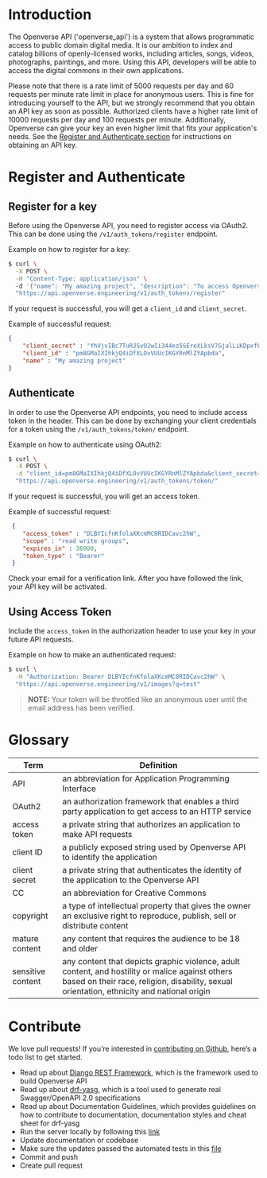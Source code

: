 # Introduction

The Openverse API ('openverse_api') is a system that allows programmatic access
to public domain digital media. It is our ambition to index and catalog billions
of openly-licensed works, including articles, songs, videos, photographs,
paintings, and more. Using this API, developers will be able to access the
digital commons in their own applications.

Please note that there is a rate limit of 5000 requests per day and 60 requests
per minute rate limit in place for anonymous users. This is fine for introducing
yourself to the API, but we strongly recommend that you obtain an API key as
soon as possible. Authorized clients have a higher rate limit of 10000 requests
per day and 100 requests per minute. Additionally, Openverse can give your key
an even higher limit that fits your application's needs. See the 
[Register and Authenticate section](#section/Register-and-Authenticate) for 
instructions on obtaining an API key.

# Register and Authenticate

## Register for a key
Before using the Openverse API, you need to register access via OAuth2. This can
be done using the `/v1/auth_tokens/register` endpoint.

Example on how to register for a key:
```bash
$ curl \
  -X POST \
  -H "Content-Type: application/json" \ 
  -d '{"name": "My amazing project", "description": "To access Openverse API", "email": "zack.krida@automattic.com"}' \
  "https://api.openverse.engineering/v1/auth_tokens/register"
```
If your request is successful, you will get a `client_id` and `client_secret`.

Example of successful request:
```json
{
    "client_secret" : "YhVjvIBc7TuRJSvO2wIi344ez5SEreXLksV7GjalLiKDpxfbiM8qfUb5sNvcwFOhBUVzGNdzmmHvfyt6yU3aGrN6TAbMW8EOkRMOwhyXkN1iDetmzMMcxLVELf00BR2e",
    "client_id" : "pm8GMaIXIhkjQ4iDfXLOvVUUcIKGYRnMlZYApbda",
    "name" : "My amazing project"
}
```

## Authenticate
In order to use the Openverse API endpoints, you need to include access token in
the header. This can be done by exchanging your client credentials for a token
using the `/v1/auth_tokens/token/` endpoint.

Example on how to authenticate using OAuth2:
```bash
$ curl \
  -X POST \
  -d "client_id=pm8GMaIXIhkjQ4iDfXLOvVUUcIKGYRnMlZYApbda&client_secret=YhVjvIBc7TuRJSvO2wIi344ez5SEreXLksV7GjalLiKDpxfbiM8qfUb5sNvcwFOhBUVzGNdzmmHvfyt6yU3aGrN6TAbMW8EOkRMOwhyXkN1iDetmzMMcxLVELf00BR2e&grant_type=client_credentials" \ 
  "https://api.openverse.engineering/v1/auth_tokens/token/"
```
If your request is successful, you will get an access token.

Example of successful request:
```json
 {
    "access_token" : "DLBYIcfnKfolaXKcmMC8RIDCavc2hW",
    "scope" : "read write groups",
    "expires_in" : 36000,
    "token_type" : "Bearer"
 }
```

Check your email for a verification link. After you have followed the link, your
API key will be activated.

## Using Access Token
Include the `access_token` in the authorization header to use your key in your
future API requests.

Example on how to make an authenticated request:
```bash
$ curl \
  -H "Authorization: Bearer DLBYIcfnKfolaXKcmMC8RIDCavc2hW" \
  "https://api.openverse.engineering/v1/images?q=test"
```

> **NOTE:** Your token will be throttled like an anonymous user until the email
> address has been verified.

# Glossary

| Term              | Definition |
|-------------------|---|
| API               | an abbreviation for Application Programming Interface |
| OAuth2            | an authorization framework that enables a third party application to get access to an HTTP service |
| access token      | a private string that authorizes an application to make API requests |
| client ID         | a publicly exposed string used by Openverse API to identify the application |
| client secret     | a private string that authenticates the identity of the application to the Openverse API |
| CC                | an abbreviation for Creative Commons |
| copyright         | a type of intellectual property that gives the owner an exclusive right to reproduce, publish, sell or distribute content |
| mature content    | any content that requires the audience to be 18 and older |
| sensitive content | any content that depicts graphic violence, adult content, and hostility or malice against others based on their race, religion, disability, sexual orientation, ethnicity and national origin |

# Contribute

We love pull requests! If you’re interested in 
[contributing on Github](https://github.com/wordpress/openverse_api), here’s a 
todo list to get started.

- Read up about [Django REST Framework](https://www.django-rest-framework.org/),
  which is the framework used to build Openverse API
- Read up about [drf-yasg](https://drf-yasg.readthedocs.io/en/stable/), which is
  a tool used to generate real Swagger/OpenAPI 2.0 specifications
- Read up about Documentation Guidelines, which provides guidelines on how to
  contribute to documentation, documentation styles and cheat sheet for drf-yasg
- Run the server locally by following this
  [link](https://github.com/wordpress/openverse_api#running-the-server-locally)
- Update documentation or codebase
- Make sure the updates passed the automated tests in this
  [file](https://github.com/wordpress/openverse_api/blob/master/.github/workflows/integration-tests.yml)
- Commit and push
- Create pull request
